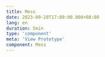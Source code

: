 ```yaml
---
title: Mess
date: 2023-09-28T17:09:00.000+08:00
lang: en
duration: 5min
type: 'component'
meta: 'View Prototype'
component: Mess
---
```


<Title />

<Mess />

